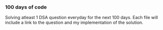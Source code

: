 ### 100 days of code

Solving atleast 1 DSA question everyday for the next 100 days. Each file will include a link to the question and my implementation of the solution.
